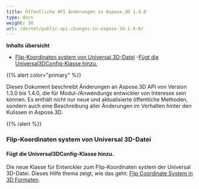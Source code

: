 ```yaml
---
title: Öffentliche API Änderungen in Aspose.3D 1.4.0
type: docs
weight: 30
url: /de/net/public-api-changes-in-aspose-3d-1-4-0/
---
```

**Inhalts übersicht**

- [Flip-Koordinaten system von Universal 3D-Datei](#PublicAPIChangesinAspose.3D1.4.0-FlipCoordinateSystemofUniversal3DFile) 
-[Fügt die Universal3DConfig-Klasse hinzu.](#PublicAPIChangesinAspose.3D1.4.0-AddsUniversal3DConfigclass.)

{{% alert color="primary" %}} 

Dieses Dokument beschreibt Änderungen an Aspose.3D API von Version 1.3.0 bis 1.4.0, die für Modul-/Anwendungs entwickler von Interesse sein können. Es enthält nicht nur neue und aktualisierte öffentliche Methoden, sondern auch eine Beschreibung aller Änderungen im Verhalten hinter den Kulissen in Aspose.3D.

{{% /alert %}} 
###  **Flip-Koordinaten system von Universal 3D-Datei**
####  **Fügt die Universal3DConfig-Klasse hinzu.**
Die neue Klasse für Entwickler zum Flip-Koordinaten system der Universal 3D-Datei. Dieses Hilfe thema zeigt, wie das geht: [Flip Coordinate System in 3D Formaten](http://www.aspose.com/docs/display/3dnet/Add+an+Asset+Information+and+Flip+Coordinate+System+in+3D+Formats#AddanAssetInformationandFlipCoordinateSystemin3DFormats-FlipCoordinateSystemin3DFormats).
